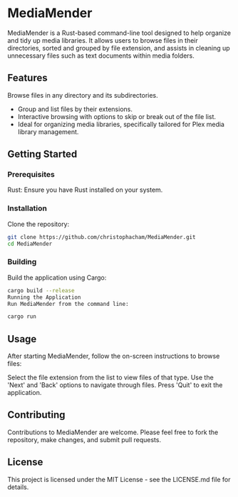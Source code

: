 # MediaMender
MediaMender is a Rust-based command-line tool designed to help organize and tidy up media libraries. It allows users to browse files in their directories, sorted and grouped by file extension, and assists in cleaning up unnecessary files such as text documents within media folders.

## Features
Browse files in any directory and its subdirectories.
- Group and list files by their extensions.
- Interactive browsing with options to skip or break out of the file list.
- Ideal for organizing media libraries, specifically tailored for Plex media library management.

## Getting Started
### Prerequisites
Rust: Ensure you have Rust installed on your system.
### Installation
Clone the repository:

```sh
git clone https://github.com/christophacham/MediaMender.git
cd MediaMender
```

### Building
Build the application using Cargo:

```sh
cargo build --release
Running the Application
Run MediaMender from the command line:
```

```sh
cargo run
```

## Usage
After starting MediaMender, follow the on-screen instructions to browse files:

Select the file extension from the list to view files of that type.
Use the 'Next' and 'Back' options to navigate through files.
Press 'Quit' to exit the application.

## Contributing
Contributions to MediaMender are welcome. Please feel free to fork the repository, make changes, and submit pull requests.

## License
This project is licensed under the MIT License - see the LICENSE.md file for details.
